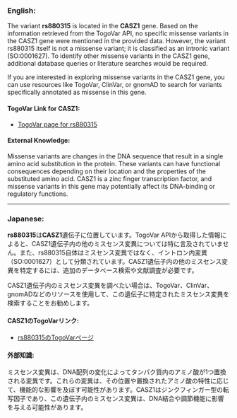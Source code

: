 ### English:
The variant **rs880315** is located in the **CASZ1** gene. Based on the information retrieved from the TogoVar API, no specific missense variants in the CASZ1 gene were mentioned in the provided data. However, the variant rs880315 itself is not a missense variant; it is classified as an intronic variant (SO:0001627). To identify other missense variants in the CASZ1 gene, additional database queries or literature searches would be required.

If you are interested in exploring missense variants in the CASZ1 gene, you can use resources like TogoVar, ClinVar, or gnomAD to search for variants specifically annotated as missense in this gene.

#### TogoVar Link for CASZ1:
- [TogoVar page for rs880315](https://togovar.org/variant/tgv344062)

#### External Knowledge:
Missense variants are changes in the DNA sequence that result in a single amino acid substitution in the protein. These variants can have functional consequences depending on their location and the properties of the substituted amino acid. CASZ1 is a zinc finger transcription factor, and missense variants in this gene may potentially affect its DNA-binding or regulatory functions.

---

### Japanese:
**rs880315**は**CASZ1**遺伝子に位置しています。TogoVar APIから取得した情報によると、CASZ1遺伝子内の他のミスセンス変異については特に言及されていません。また、rs880315自体はミスセンス変異ではなく、イントロン内変異（SO:0001627）として分類されています。CASZ1遺伝子内の他のミスセンス変異を特定するには、追加のデータベース検索や文献調査が必要です。

CASZ1遺伝子内のミスセンス変異を調べたい場合は、TogoVar、ClinVar、gnomADなどのリソースを使用して、この遺伝子に特定されたミスセンス変異を検索することをお勧めします。

#### CASZ1のTogoVarリンク:
- [rs880315のTogoVarページ](https://togovar.org/variant/tgv344062)

#### 外部知識:
ミスセンス変異は、DNA配列の変化によってタンパク質内のアミノ酸が1つ置換される変異です。これらの変異は、その位置や置換されたアミノ酸の特性に応じて、機能的な影響を及ぼす可能性があります。CASZ1はジンクフィンガー型の転写因子であり、この遺伝子内のミスセンス変異は、DNA結合や調節機能に影響を与える可能性があります。

